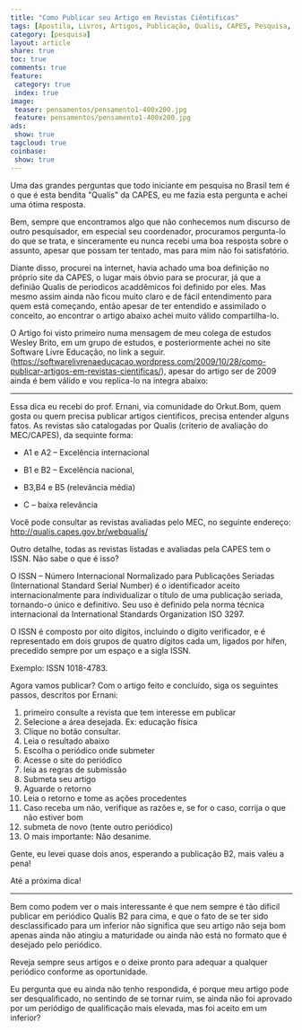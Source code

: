 ```yaml
---
title: "Como Publicar seu Artigo em Revistas Ciêntificas" 
tags: [Apostila, Livros, Artigos, Publicação, Qualis, CAPES, Pesquisa, Ciêntifica, Acadêmica, Pesquisador, Aprendizado, Qualificação, Periódico]
category: [pesquisa]
layout: article
share: true
toc: true
comments: true
feature:
 category: true
 index: true
image:
 teaser: pensamentos/pensamento1-400x200.jpg
 feature: pensamentos/pensamento1-400x200.jpg
ads: 
 show: true
tagcloud: true
coinbase:
 show: true
---
```

Uma das grandes perguntas que todo iniciante em pesquisa no Brasil tem é o que é esta bendita "Qualis" da CAPES, eu me fazia esta pergunta e achei uma ótima resposta.

<!--more-->

Bem, sempre que encontramos algo que não conhecemos num discurso de outro pesquisador, em especial seu coordenador, procuramos pergunta-lo do que se trata, e sinceramente eu nunca recebi uma boa resposta sobre o assunto, apesar que possam ter tentado, mas para mim não foi satisfatório.

Diante disso, procurei na internet, havia achado uma boa definição no próprio site da CAPES, o lugar mais óbvio para se procurar, já que a definião Qualis de periodicos acaddêmicos foi definido por eles. Mas mesmo assim ainda não ficou muito claro e de fácil entendimento para quem está começando, então apesar de ter entendido e assimilado o conceito, ao encontrar o artigo abaixo achei muito válido compartilha-lo.

O Artigo foi visto primeiro numa mensagem de meu colega de estudos Wesley Brito, em um grupo de estudos, e posteriormente achei no site Software Livre Educação, no link a seguir.(https://softwarelivrenaeducacao.wordpress.com/2009/10/28/como-publicar-artigos-em-revistas-cientificas/), apesar do artigo ser de 2009 ainda é bem válido e vou replica-lo na integra abaixo:

---

Essa dica eu recebi do prof. Ernani, via comunidade do Orkut.Bom, quem gosta ou quem precisa publicar artigos cientificos, precisa entender alguns fatos. As revistas são catalogadas por Qualis (criterio de avaliação do MEC/CAPES), da sequinte forma:

 * A1 e A2 – Excelência internacional

 * B1 e B2 – Excelência nacional,

 * B3,B4 e B5 (relevância média)

 * C – baixa relevância

Você pode consultar as revistas avaliadas pelo MEC, no seguinte endereço: http://qualis.capes.gov.br/webqualis/

Outro detalhe, todas as revistas listadas e avaliadas pela CAPES tem o ISSN. Não sabe o que é isso?

O ISSN – Número Internacional Normalizado para Publicações Seriadas (International Standard Serial Number) é o identificador aceito internacionalmente para individualizar o título de uma publicação seriada, tornando-o único e definitivo. Seu uso é definido pela norma técnica internacional da International Standards Organization ISO 3297.

O ISSN é composto por oito dígitos, incluindo o dígito verificador, e é representado em dois grupos de quatro dígitos cada um, ligados por hífen, precedido sempre por um espaço e a sigla ISSN.

Exemplo: ISSN 1018-4783.

Agora vamos publicar? Com o artigo feito e concluído, siga os seguintes passos, descritos por Ernani:

 1. primeiro consulte a revista que tem interesse em publicar
 2. Selecione a área desejada. Ex: educação física
 3. Clique no botão consultar.
 4. Leia o resultado abaixo
 5. Escolha o periódico onde submeter
 6. Acesse o site do periódico
 7. leia as regras de submissão
 8. Submeta seu artigo
 9. Aguarde o retorno
 10. Leia o retorno e tome as ações procedentes
 11. Caso receba um não, verifique as razões e, se for o caso, corrija o que não estiver bom
 12. submeta de novo (tente outro periódico)
 13. O mais importante: Não desanime.

Gente, eu levei quase dois anos, esperando a publicação B2, mais valeu a pena!

Até a próxima dica!

---

Bem como podem ver o mais interessante é que nem sempre é tão dificil publicar em periódico Qualis B2 para cima, e que o fato de se ter sido desclassificado para um inferior não significa que seu artigo não seja bom apenas ainda não atingiu a maturidade ou ainda não está no formato que é desejado pelo periódico.

Reveja sempre seus artigos e o deixe pronto para adequar a qualquer periódico conforme as oportunidade.

Eu pergunta que eu ainda não tenho respondida, é porque meu artigo pode ser desqualificado, no sentindo de se tornar ruim, se ainda não foi aprovado por um periódigo de qualificação mais elevada, mas foi aceito em um inferior?
